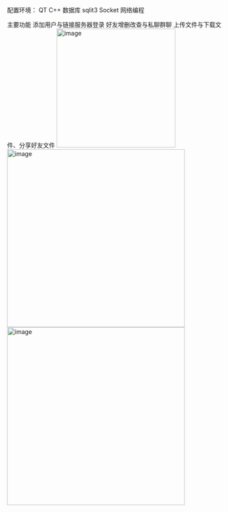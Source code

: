 配置环境：
QT
C++
数据库 sqlit3
Socket
网络编程

主要功能
添加用户与链接服务器登录
好友增删改查与私聊群聊
上传文件与下载文件、分享好友文件
<img width="278" alt="image" src="https://github.com/user-attachments/assets/e1c12466-f98c-4640-94e8-ea7935da477c" />
<img width="416" alt="image" src="https://github.com/user-attachments/assets/e816c608-7b8c-4363-87a4-ea349aeca086" />
<img width="416" alt="image" src="https://github.com/user-attachments/assets/63c3bc49-ac7d-4bf2-9baf-2158b0719504" />

